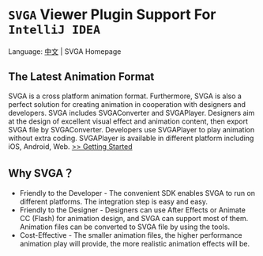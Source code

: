 # `SVGA` Viewer Plugin Support For `IntelliJ IDEA`

Language: [中文](README.zh.md) | SVGA Homepage

## The Latest Animation Format
SVGA is a cross platform animation format. Furthermore, SVGA is also a perfect solution for creating animation in cooperation with designers and developers. SVGA includes SVGAConverter and SVGAPlayer. Designers aim at the design of excellent visual effect and animation content, then export SVGA file by SVGAConverter. Developers use SVGAPlayer to play animation without extra coding. SVGAPlayer is available in different platform including iOS, Android, Web. [>> Getting Started](http://svga.io/en/integrated.html)

## Why SVGA？
- Friendly to the Developer - The convenient SDK enables SVGA to run on different platforms. The integration step is easy and easy.
- Friendly to the Designer - Designers can use After Effects or Animate CC (Flash) for animation design, and SVGA can support most of them. Animation files can be converted to SVGA file by using the tools.
- Cost-Effective - The smaller animation files, the higher performance animation play will provide, the more realistic animation effects will be.
